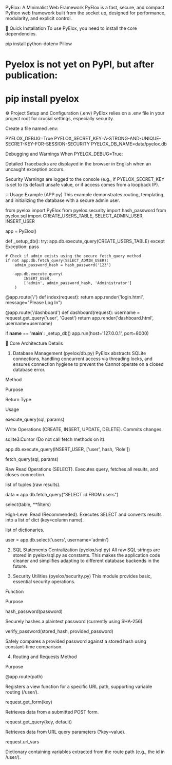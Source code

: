 PyElox: A Minimalist Web Framework
PyElox is a fast, secure, and compact Python web framework built from the socket up, designed for performance, modularity, and explicit control.

🚀 Quick Installation
To use PyElox, you need to install the core dependencies.

pip install python-dotenv Pillow
# Pyelox is not yet on PyPI, but after publication:
# pip install pyelox 

⚙️ Project Setup and Configuration (.env)
PyElox relies on a .env file in your project root for crucial settings, especially security.

Create a file named .env:

PYELOX_DEBUG=True
PYELOX_SECRET_KEY=A-STRONG-AND-UNIQUE-SECRET-KEY-FOR-SESSION-SECURITY
PYELOX_DB_NAME=data/pyelox.db

Debugging and Warnings
When PYELOX_DEBUG=True:

Detailed Tracebacks are displayed in the browser in English when an uncaught exception occurs.

Security Warnings are logged to the console (e.g., if PYELOX_SECRET_KEY is set to its default unsafe value, or if access comes from a loopback IP).

💡 Usage Example (APP.py)
This example demonstrates routing, templating, and initializing the database with a secure admin user.

from pyelox import PyElox
from pyelox.security import hash_password
from pyelox.sql import CREATE_USERS_TABLE, SELECT_ADMIN_USER, INSERT_USER

app = PyElox()

def _setup_db():
    try:
        app.db.execute_query(CREATE_USERS_TABLE)
    except Exception:
        pass

    # Check if admin exists using the secure fetch_query method
    if not app.db.fetch_query(SELECT_ADMIN_USER):
        admin_password_hash = hash_password('123')
        
        app.db.execute_query(
            INSERT_USER, 
            ['admin', admin_password_hash, 'Administrator']
        )

@app.route('/')
def index(request):
    return app.render('login.html', message="Please Log In")

@app.route('/dashboard')
def dashboard(request):
    username = request.get_query('user', 'Guest')
    return app.render('dashboard.html', username=username)

if __name__ == '__main__':
    _setup_db()
    app.run(host='127.0.0.1', port=8000)

🔑 Core Architecture Details
1. Database Management (pyelox/db.py)
PyElox abstracts SQLite connections, handling concurrent access via threading locks, and ensures connection hygiene to prevent the Cannot operate on a closed database error.

Method

Purpose

Return Type

Usage

execute_query(sql, params)

Write Operations (CREATE, INSERT, UPDATE, DELETE). Commits changes.

sqlite3.Cursor (Do not call fetch methods on it).

app.db.execute_query(INSERT_USER, ['user', hash, 'Role'])

fetch_query(sql, params)

Raw Read Operations (SELECT). Executes query, fetches all results, and closes connection.

list of tuples (raw results).

data = app.db.fetch_query("SELECT id FROM users")

select(table, **filters)

High-Level Read (Recommended). Executes SELECT and converts results into a list of dict (key=column name).

list of dictionaries.

user = app.db.select('users', username='admin')

2. SQL Statements Centralization (pyelox/sql.py)
All raw SQL strings are stored in pyelox/sql.py as constants. This makes the application code cleaner and simplifies adapting to different database backends in the future.

3. Security Utilities (pyelox/security.py)
This module provides basic, essential security operations.

Function

Purpose

hash_password(password)

Securely hashes a plaintext password (currently using SHA-256).

verify_password(stored_hash, provided_password)

Safely compares a provided password against a stored hash using constant-time comparison.

4. Routing and Requests
Method

Purpose

@app.route(path)

Registers a view function for a specific URL path, supporting variable routing (/user/<id>).

request.get_form(key)

Retrieves data from a submitted POST form.

request.get_query(key, default)

Retrieves data from URL query parameters (?key=value).

request.url_vars

Dictionary containing variables extracted from the route path (e.g., the id in /user/<id>).